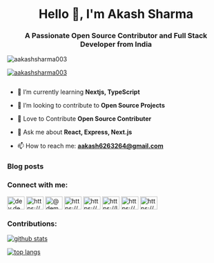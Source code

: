 

<h1 align="center">Hello 👋, I'm Akash Sharma</h1>
<h3 align="center">A Passionate Open Source Contributor and Full Stack Developer from India</h3>

<p align="left"> <img src="https://komarev.com/ghpvc/?username=aakashsharma003&label=Profile%20views&color=0e75b6&style=flat" alt="aakashsharma003" /> </p>

<p align="left"> <a href="https://github.com/ryo-ma/github-profile-trophy"><img src="https://github-profile-trophy.vercel.app/?username=aakashsharma003" alt="aakashsharma003" /></a> </p>

<p align="left"> <a href="https://twitter.com/" target="blank"><img src="https://img.shields.io/twitter/follow/?logo=twitter&style=for-the-badge" alt="" /></a> </p>

- 🌱 I’m currently learning **Nextjs, TypeScript**

- 👯 I’m looking to contribute to **Open Source Projects**

- 🤝 Love to Contribute **Open Source Contributer**

- 💬 Ask me about **React, Express, Next.js**

- 📫 How to reach me: **[aakash6263264@gmail.com](mailto:aakash6263264@gmail.com)**

### Blog posts
<!-- BLOG-POST-LIST:START -->
<!-- BLOG-POST-LIST:END -->

<h3 align="left">Connect with me:</h3>
<p align="left">
<a href="https://dev.to/dev.demaxxer" target="blank"><img align="center" src="https://raw.githubusercontent.com/rahuldkjain/github-profile-readme-generator/master/src/images/icons/Social/devto.svg" alt="dev.demaxxer" height="30" width="40" /></a>
<a href="https://linkedin.com/in/akash-sharma-aab4a0227" target="blank"><img align="center" src="https://raw.githubusercontent.com/rahuldkjain/github-profile-readme-generator/master/src/images/icons/Social/linked-in-alt.svg" alt="https://www.linkedin.com/in/akash-sharma-aab4a0227" height="30" width="40" /></a>
<a href="https://medium.com/@demaxxer" target="blank"><img align="center" src="https://raw.githubusercontent.com/rahuldkjain/github-profile-readme-generator/master/src/images/icons/Social/medium.svg" alt="@demaxxer" height="30" width="40" /></a>
<a href="https://www.codechef.com/users/demaxxer" target="blank"><img align="center" src="https://cdn.jsdelivr.net/npm/simple-icons@3.1.0/icons/codechef.svg" alt="https://www.codechef.com/users/demaxxer" height="30" width="40" /></a>
<a href="https://www.hackerrank.com/aakash6263264?hr_r=1" target="blank"><img align="center" src="https://raw.githubusercontent.com/rahuldkjain/github-profile-readme-generator/master/src/images/icons/Social/hackerrank.svg" alt="https://www.hackerrank.com/aakash6263264?hr_r=1" height="30" width="40" /></a>
<a href="https://leetcode.com/aakashsharma_03/" target="blank"><img align="center" src="https://raw.githubusercontent.com/rahuldkjain/github-profile-readme-generator/master/src/images/icons/Social/leet-code.svg" alt="https://leetcode.com/demaxxer_7911/" height="30" width="40" /></a>
<a href="https://www.hackerearth.com/@aakash6263264" target="blank"><img align="center" src="https://raw.githubusercontent.com/rahuldkjain/github-profile-readme-generator/master/src/images/icons/Social/hackerearth.svg" alt="https://www.hackerearth.com/@aakash6263264" height="30" width="40" /></a>
<a href="https://auth.geeksforgeeks.org/user/demaxxer" target="blank"><img align="center" src="https://raw.githubusercontent.com/rahuldkjain/github-profile-readme-generator/master/src/images/icons/Social/geeks-for-geeks.svg" alt="https://auth.geeksforgeeks.org/user/demaxxer" height="30" width="40" /></a>
</p>
<h3 align="left">Contributions:</h3>


[![github stats](https://github-readme-stats.vercel.app/api?username=aakashsharma003&show_icons=true&hide_title=true&hide_border=true)](https://aakash-sharma.vercel.app)

[![top langs](https://github-readme-stats.vercel.app/api/top-langs/?username=aakashsharma003&layout=compact&hide_border=true)](https://aakash-sharma.vercel.app)
